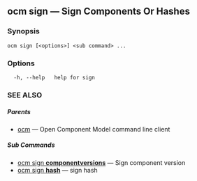 ## ocm sign &mdash; Sign Components Or Hashes

### Synopsis

```
ocm sign [<options>] <sub command> ...
```

### Options

```
  -h, --help   help for sign
```

### SEE ALSO

##### Parents

* [ocm](ocm.md)	 &mdash; Open Component Model command line client


##### Sub Commands

* [ocm sign <b>componentversions</b>](ocm_sign_componentversions.md)	 &mdash; Sign component version
* [ocm sign <b>hash</b>](ocm_sign_hash.md)	 &mdash; sign hash

